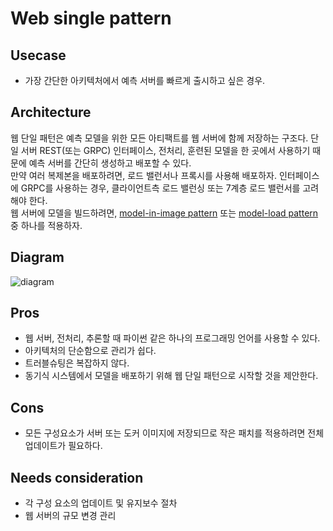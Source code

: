 # Web single pattern

## Usecase
- 가장 간단한 아키텍처에서 예측 서버를 빠르게 출시하고 싶은 경우.

## Architecture
웹 단일 패턴은 예측 모델을 위한 모든 아티팩트를 웹 서버에 함께 저장하는 구조다. 단일 서버 REST(또는 GRPC) 인터페이스, 전처리, 훈련된 모델을 한 곳에서 사용하기 때문에 예측 서버를 간단히 생성하고 배포할 수 있다.<br>
만약 여러 복제본을 배포하려면, 로드 밸런서나 프록시를 사용해 배포하자. 인터페이스에 GRPC를 사용하는 경우, 클라이언트측 로드 밸런싱 또는 7계층 로드 밸런서를 고려해야 한다. <br>
웹 서버에 모델을 빌드하려면, [model-in-image pattern](./../../Operation-patterns/Model-in-image-pattern/design_kr.md) 또는 [model-load pattern](./../../Operation-patterns/Model-load-pattern/design_kr.md) 중 하나를 적용하자.


## Diagram
![diagram](diagram.png)

## Pros
- 웹 서버, 전처리, 추론할 때 파이썬 같은 하나의 프로그래밍 언어를 사용할 수 있다.
- 아키텍처의 단순함으로 관리가 쉽다.
- 트러블슈팅은 복잡하지 않다.
- 동기식 시스템에서 모델을 배포하기 위해 웹 단일 패턴으로 시작할 것을 제안한다.

## Cons
- 모든 구성요소가 서버 또는 도커 이미지에 저장되므로 작은 패치를 적용하려면 전체 업데이트가 필요하다.

## Needs consideration
- 각 구성 요소의 업데이트 및 유지보수 절차
- 웹 서버의 규모 변경 관리